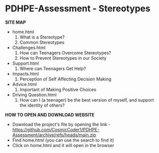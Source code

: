 # PDHPE-Assessment - Stereotypes
**SITE MAP**
- home.html
  1. What is a Stereotype?
  2. Common Stereotypes
- Challenges.html
  1. How can Teenagers Overcome Stereotypes?
  2. How to Prevent Stereotypes in our Society
- Support.html
  1. Where can Teenagers Get Help?
- Impacts.html
  1. Perception of Self Affecting Decision Making
- Advice.html
  1. Important of Making Positive Choices
- Driving Question.html
  1. How can I (a teenager) be the best version of myself, and support the identity of others?

**HOW TO OPEN AND DOWNLOAD WEBSITE**
- Download the project's file by opening the link - https://github.com/CosmicCoder1/PDHPE-Assessment/archive/refs/heads/main.zip
- Find home.html (you can use the search to find it)
- Click on home.html and it will open in the browser
